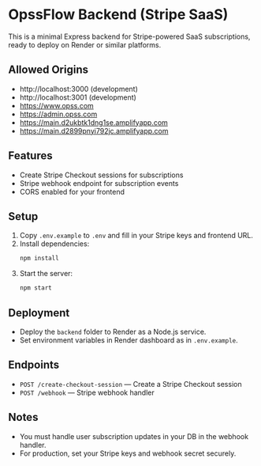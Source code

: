 # OpssFlow Backend (Stripe SaaS)

This is a minimal Express backend for Stripe-powered SaaS subscriptions, ready to deploy on Render or similar platforms.

## Allowed Origins
- http://localhost:3000 (development)
- http://localhost:3001 (development)
- https://www.opss.com
- https://admin.opss.com
- https://main.d2ukbtk1dng1se.amplifyapp.com
- https://main.d2899pnyi792jc.amplifyapp.com
## Features
- Create Stripe Checkout sessions for subscriptions
- Stripe webhook endpoint for subscription events
- CORS enabled for your frontend

## Setup
1. Copy `.env.example` to `.env` and fill in your Stripe keys and frontend URL.
2. Install dependencies:
   ```sh
   npm install
   ```
3. Start the server:
   ```sh
   npm start
   ```

## Deployment
- Deploy the `backend` folder to Render as a Node.js service.
- Set environment variables in Render dashboard as in `.env.example`.

## Endpoints
- `POST /create-checkout-session` — Create a Stripe Checkout session
- `POST /webhook` — Stripe webhook handler

## Notes
- You must handle user subscription updates in your DB in the webhook handler.
- For production, set your Stripe keys and webhook secret securely.
